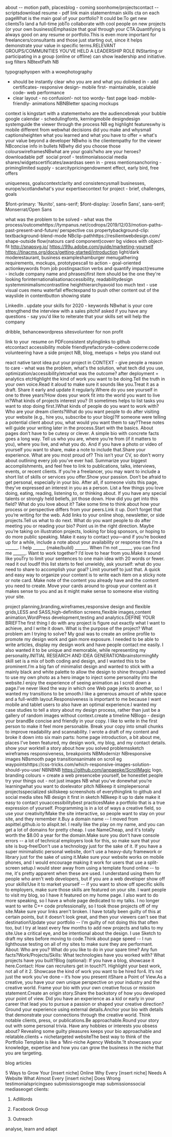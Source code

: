 about -- motion path, placesblog - coming soonhome/projectscontact -- scriptsdownload resume - pdf link
main statementmain skills
cta on each pageWhat is the main goal of your portfolio? It could be:To get new clientsTo land a full-time jobTo collaborate with cool people on new projects (or your own business)Emphasize that goal through your CTA.Quantifying is always good on any resume or portfolio.This is even more important for freelancers/consultants and those just starting out, since it helps demonstrate your value in specific terms.RELEVANT GROUPS/COMMUNITIES YOU’VE HELD A LEADERSHIP ROLE INStarting or participating in a group (online or offline) can show leadership and initiative.
svg filters NBtextPath NB








typographyopen with a wowphotography

- should be instantly clear who you are and what you dolinked in - add certificates- responsive design- mobile first- maintainable, scalable code- web performance
- clear layout - no confusion!- not too wordy- fast page load- mobile-friendly- animations NBNBletter spacing
mockups

context is kingstart with a statementwho are the audiencebreak your bubble
google calendar - schedulingfonts, kerningmobile designdesign systemguide the viewer through the process NB eg highlight featureswhy is mobile different from webwhat decisions did you make and whysmall captionsheighten what you learned and what you have to offer = what's your value beyond a developer NBwho is the clientempathy for the viewer NBconcise info in bullets NBwhy did you choose those colourswireframesNBwhat are your goals?who are your heroes?downloadable pdf 
social proof - testimonialssocial media shares/widgetscertificates/awardsas seen in - press mentionsanchoring - priminglimited supply - scarcitypricingendowment effect, early bird, free offers

uniqueness, goalscontextclarity and consistencysmall businesses, europe/scotlandwhat's your expertisecontext for project - brief, challenges, goals


$font-primary: 'Nunito', sans-serif;
$font-display: 'Josefin Sans', sans-serif;
Monserrat/Open Sans
<link href="https://fonts.googleapis.com/css?family=Montserrat:300,400|Roboto&display=swap" rel="stylesheet">

what was the problem to be solved - what was the process/outcomehttps://tympanus.net/codrops/2019/12/03/motion-paths-past-present-and-future/
perspective css propertybackground-clip: textbackground-blend-mode NBclip-pathhttps://resilientwebdesign.com/
shape-outside flow(natours card component)coverr bg videos with object-fit
http://snapsvg.io/
https://99u.adobe.com/guide/marketing-yourself
https://tinacms.org/docs/getting-started/introduction
light/dark moderestaurant, business exampleshamburger menugathering requirements, mockups, prototypescall to action - goal-oriented actionkeywords from job postingsaction verbs and quantify impact(resume - include company name and phrases)first item should be the one they're looking forinternationalisationaccessibility, readabilitydesign systemminimalismcontrastline heighthierarchyavoid too much text - use visual cues
menu waterfall effectexpand to push other content out of the wayslide in contentbutton showing state

LinkedIn . update your skills for 2020 - keywords NBwhat is your core strengthend the interview with a sales pitchif asked if you have any questions - say you'd like to reiterate that your skills set will help the company

dribble, behancewordpress sitesvolunteer for non profit

link to your  resume on PDFconsistent stylinglinks to github etccontact accessibility mobile friendlyrefactoryde-codere:coderre:code
volunteering have a side project NB, blog, meetups = helps you stand out

react native tarot idea
put your project in CONTEXT - give people a reason to care - what was the problem, what's the solution, what tech did you use, optimization/accessibility/etcwhat was the outcome? after deployment = analytics etcHighlight the kind of work you want to be doing.Tell the truth in your own voice.Read it aloud to make sure it sounds like you.Treat it as a draft. Share it early and update it regularly.Where do you see yourself in one to three years?How does your work fit into the world you want to live in?What kinds of projects interest you? (It sometimes helps to list tasks you want to stop doing first.)What kinds of people do you want to work with? Who are your dream clients?What do you want people to do after visiting your website (e.g., hire you, subscribe to your blog)?If someone were telling a potential client about you, what would you want them to say?These notes will guide your writing later in the process.Start with the basics. About pages don’t have to be cutesy or clever. A simple bio with concrete facts goes a long way. Tell us who you are, where you’re from (if it matters to you), where you live, and what you do. And if you have a photo or video of yourself you want to share, make a note to include that.Share your experience. What are you most proud of? This isn’t your CV, so don’t worry about outlining every job you’ve ever had. Summarize your biggest accomplishments, and feel free to link to publications, talks, interviews, events, or recent clients. If you’re a freelancer, you may want to include a short list of skills or services you offer.Show your passion. Don’t be afraid to get personal, especially in your bio. After all, if someone visits this page, they’ve expressed an interest in you as a person. List a few things you love doing, eating, reading, listening to, or thinking about. If you have any special talents or strongly held beliefs, jot those down. How did you get into this field? What do you love about it? Take some time to think about how your process or perspective differs from your peers.Link it up. Don’t forget that you’re writing for the web. Add links to your online shop, newsletter, or side projects.Tell us what to do next. What do you want people to do after meeting you or reading your bio? Point us in the right direction. Maybe you’re taking on illustration projects, looking for blog sponsors, or hoping to do more public speaking. Make it easy to contact you—and if you’re booked up for a while, include a note about your availability or response time.I’m a ______.
I help ______ {make/build} ______.
When I’m not ______, you can find me ______.
Want to work together? I’d love to hear from you.Make it sound like youTry to limit your sentences to one main idea with 20 words or fewer. read it out loudIf this list starts to feel unwieldy, ask yourself: what do you need to share to accomplish your goal? Limit yourself to just that. A quick and easy way to organize your content is to write each item on a sticky note or note card. Make note of the content you already have and the content you need to create. Move your cards around to group your content as it makes sense to you and as it might make sense to someone else visiting your site. 

project planning,branding,wireframes,responsive design and flexible grids,LESS and SASS,high-definition screens,flexible images,content animation,WordPress development,testing and analytics.DEFINE YOUR BRIEFThe first thing I do with any project is figure out exactly what I want to achieve, and I write it down. What is the purpose of the project? What problem am I trying to solve? My goal was to create an online profile to promote my design work and gain more exposure. I needed to be able to write articles, display my design work and have people contact me easily. I also wanted it to be unique and memorable, while representing my personality.INITIAL RESEARCH AND IDEA GENERATIONbrainstormingMy skill set is a mix of both coding and design, and I wanted this to be prominent.I’m a big fan of minimalist design and wanted to stick with a mainly black and white palette to allow the design to shine through.I wanted to use my own photo as a hero image to inject some personality into the website.I enjoy the experience of seeing animation as I scroll down a page.I’ve never liked the way in which one Web page jerks to another, so I wanted my transitions to be smooth.I like a generous amount of white space and a full-width layout.Responsiveness is important to me because I want mobile and tablet users to also have an optimal experience.I wanted my case studies to tell a story about my design process, rather than just be a gallery of random images without context.create a timeline NBlogo - design your brandBe concise and friendly in your copy. I like to write in the first person to make it feel more personable. Break your copy into small chunks to improve readability and scannability. I wrote a draft of my content and broke it down into six main parts: home page introduction, a bit about me, places I’ve been featured, my design work, my blog, and my contact details.
show your worktell a story about how you solved problemssketch wireframes
responsiveness, breakpoints NBModernizr NBresponsive images NBsmooth page transitionsanimate on scroll eg waypointshttps://css-tricks.com/which-responsive-images-solution-should-you-use/
NBNBNB https://github.com/janpaepke/ScrollMagic
logo, branding colours = create a web presencebe yourself, be honestlet people try your things out - not just images NB
what you’ve donewhat you’re learningwhat you want to doelevator pitch NBkeep it simplepersonal projectsspecialized skillskeep screenshots of everythinglink to github and social media sites NB
design it first in sketch NBkeep it up to date make it easy to contact youaccessibilitybest practicesMake a portfolio that is a true expression of yourself. Programming is in a lot of ways a creative field, so use your creativity!Make the site interactive, so people want to stay on your site, and they remember it.Buy a domain name -- I moved from aspittel.github.io to alispit.tel. I really like the play on my name, and you can get a lot of domains for pretty cheap. I use NameCheap, and it's totally worth the \$8.00 a year for the domain.Make sure you don't have console errors -- a lot of technical employers look for this, so make sure that your site is bug-free!Don't use a technology just for the sake of it. If you have a super minimalistic personal website, don't use a heavy-duty framework or library just for the sake of using it.Make sure your website works on mobile phones, and I would encourage making it work for users that use a split-screen setup.I would steer away from using a template found online -- to me, it's pretty apparent when these are used. I understand using them for people who aren't web developers, but if you are a web developer show off your skills!Use it to market yourself -- if you want to show off specific skills to employers, make sure those skills are featured on your site. I want people to visit my blog, so I have it featured on my home page. I also want to do more speaking, so I have a whole page dedicated to my talks. I no longer want to write C++ code professionally, so I took those projects off of my site.Make sure your links aren't broken. I have totally been guilty of this at certain points, but it doesn't look great, and then your viewers can't see that destination!Update your portfolio -- I'm guilty of not doing this that often too, but I try at least every few months to add new projects and talks to my site.Use a critical eye, and be intentional about the design. I use Sketch to draft my sites before moving to code.Think about page speed -- I run lighthouse testing on all of my sites to make sure they are performant.
About: Who are you? What do you like to do in your spare time? Any fun facts?Work/Projects/Skills: What technologies have you worked with? What projects have you built?Blog (optional): If you have a blog, showcase it here.Contact: How can recruiters get in touch?1. Highlight your best work, not all of it
2. Showcase the kind of work you want to be hired for4. It’s not just the work you’ve done – it’s how you present itShare a Point of View.As a creative, you have your own unique perspective on your industry and the creative world. Frame your bio with your own creative focus or mission statement.Create an origin story.Share the backstory of how you developed your point of view. Did you have an experience as a kid or early in your career that lead you to pursue a passion or shaped your creative direction?Ground your experience using external details.Anchor your bio with details that demonstrate your connections through the creative world. Think notable clients, press, or publications.Be approachable.Round your story out with some personal trivia. Have any hobbies or interests you obsess about? Revealing some guilty pleasures keeps your bio approachable and relatable.clients + nichetargeted websiteThe best way to think of the Portfolio Template is like a ‘Mini-niche Agency Website.’It showcases your knowledge, expertise and how you can grow the business in the niche that you are targeting.


blog articles

5 Ways to Grow Your [insert niche] Online
Why Every [insert niche] Needs A Website
What Almost Every [insert niche] Does Wrong
testimonialspricingseo submissionsgoogle map submissionssocial mediaseoget clients:

1. AdWords

2. Facebook Group

3. Outreach

analyse, learn and adapt

